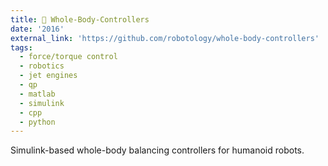 ```yaml
---
title: 🔨 Whole-Body-Controllers
date: '2016'
external_link: 'https://github.com/robotology/whole-body-controllers' 
tags:
  - force/torque control
  - robotics
  - jet engines
  - qp
  - matlab
  - simulink
  - cpp
  - python
---
```


Simulink-based whole-body balancing controllers for humanoid robots.

<!--more-->

